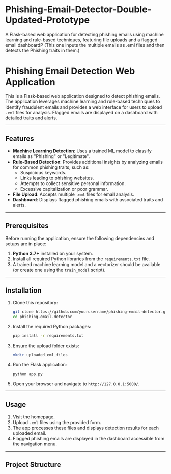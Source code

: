 # Phishing-Email-Detector-Double-Updated-Prototype
A Flask-based web application for detecting phishing emails using machine learning and rule-based techniques, featuring file uploads and a flagged email dashboardP
(This one inputs the multiple emails as .eml files and then detects the Phishing traits in them.)


# Phishing Email Detection Web Application

This is a Flask-based web application designed to detect phishing emails. The application leverages machine learning and rule-based techniques to identify fraudulent emails and provides a web interface for users to upload `.eml` files for analysis. Flagged emails are displayed on a dashboard with detailed traits and alerts.

---

## Features

- **Machine Learning Detection**: Uses a trained ML model to classify emails as "Phishing" or "Legitimate".
- **Rule-Based Detection**: Provides additional insights by analyzing emails for common phishing traits, such as:
  - Suspicious keywords.
  - Links leading to phishing websites.
  - Attempts to collect sensitive personal information.
  - Excessive capitalization or poor grammar.
- **File Upload**: Accepts multiple `.eml` files for email analysis.
- **Dashboard**: Displays flagged phishing emails with associated traits and alerts.

---

## Prerequisites

Before running the application, ensure the following dependencies and setups are in place:

1. **Python 3.7+** installed on your system.
2. Install all required Python libraries from the `requirements.txt` file.
3. A trained machine learning model and a vectorizer should be available (or create one using the `train_model` script). 

---

## Installation

1. Clone this repository:

   ```bash
   git clone https://github.com/yourusername/phishing-email-detector.git
   cd phishing-email-detector
   ```

2. Install the required Python packages:

   ```bash
   pip install -r requirements.txt
   ```

3. Ensure the upload folder exists:

   ```bash
   mkdir uploaded_eml_files
   ```

4. Run the Flask application:

   ```bash
   python app.py
   ```

5. Open your browser and navigate to `http://127.0.0.1:5000/`.

---

## Usage

1. Visit the homepage.
2. Upload `.eml` files using the provided form.
3. The app processes these files and displays detection results for each uploaded email.
4. Flagged phishing emails are displayed in the dashboard accessible from the navigation menu.

---

## Project Structure
